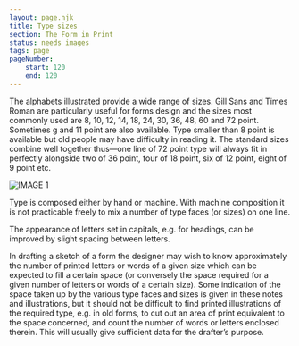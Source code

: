 ```yaml
---
layout: page.njk
title: Type sizes
section: The Form in Print
status: needs images
tags: page
pageNumber:
    start: 120
    end: 120
---
```


The alphabets illustrated provide a wide range of sizes. Gill Sans and Times Roman
are particularly useful for forms design and the sizes most commonly used are 8, 10,
12, 14, 18, 24, 30, 36, 48, 60 and 72 point. Sometimes g and 11 point are also available.
Type smaller than 8 point is available but old people may have difficulty in reading it.
The standard sizes combine well together thus—one line of 72 point type will always
fit in perfectly alongside two of 36 point, four of 18 point, six of 12 point, eight of
9 point etc.

![IMAGE 1](https://www.fillmurray.com/g/500/501)

Type is composed either by hand or machine. With machine composition it is not
practicable freely to mix a number of type faces (or sizes) on one line.

The appearance of letters set in capitals, e.g. for headings, can be improved by
slight spacing between letters.

In drafting a sketch of a form the designer may wish to know approximately the
number of printed letters or words of a given size which can be expected to fill a
certain space (or conversely the space required for a given number of letters or words
of a certain size). Some indication of the space taken up by the various type faces and
sizes is given in these notes and illustrations, but it should not be difficult to find
printed illustrations of the required type, e.g. in old forms, to cut out an area of print
equivalent to the space concerned, and count the number of words or letters enclosed
therein. This will usually give sufficient data for the drafter’s purpose.
